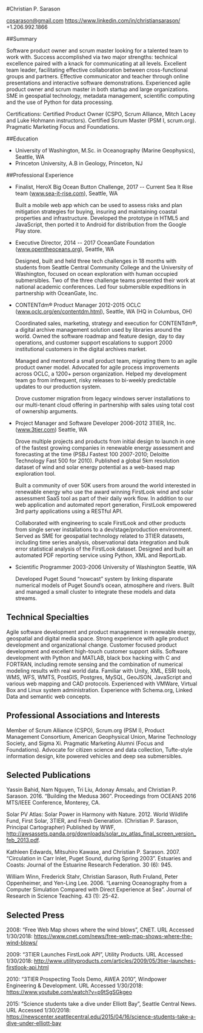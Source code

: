 #﻿Christian P. Sarason

cpsarason@gmail.com
https://www.linkedin.com/in/christiansarason/
+1.206.992.1866

##Summary

Software product owner and scrum master looking for a talented team to work with. Success accomplished via two major strengths: technical excellence paired with a knack for communicating at all levels. Excellent team leader, facilitating effective collaboration between cross-functional groups and partners. Effective communicator and teacher through online presentations and interactive software demonstrations. Experienced agile product owner and scrum master in both startup and large organizations. SME in geospatial technology, metadata management, scientific computing and the use of Python for data processing.

Certifications: Certified Product Owner (CSPO, Scrum Alliance, Mitch Lacey and Luke Hohmann instructors). Certified Scrum Master (PSM I, scrum.org). Pragmatic Marketing Focus and Foundations.

##Education

* University of Washington, M.Sc. in Oceanography (Marine Geophysics), Seattle, WA
* Princeton University, A.B in Geology, Princeton, NJ

##Professional Experience

* Finalist, HeroX Big Ocean Button Challenge, 2017 -- Current
  Sea It Rise team (www.sea-it-rise.com), Seattle, WA

  Built a mobile web app which can be used to assess risks and plan mitigation strategies for buying, insuring and maintaining coastal properties and infrastructure. Developed the prototype in HTML5 and JavaScript, then ported it to Android for distribution from the Google Play store.

* Executive Director, 2014 -- 2017
  OceanGate Foundation (www.opentheoceans.org), Seattle, WA

  Designed, built and held three tech challenges in 18 months with students from Seattle Central Community College and the University of Washington, focused on ocean exploration with human occupied submersibles. Two of the three challenge teams presented their work at national academic conferences. Led four submersible expeditions in partnership with OceanGate, Inc.

* CONTENTdm® Product Manager	2012-2015
  OCLC (www.oclc.org/en/contentdm.html), Seattle, WA (HQ in Columbus, OH)

  Coordinated sales, marketing, strategy and execution for CONTENTdm®, a digital archive management solution used by libraries around the world. Owned the software roadmap and feature design, day to day operations, and customer support escalations to support 2000 institutional customers in the digital archives market.

  Managed and mentored a small product team, migrating them to an agile product owner model. Advocated for agile process improvements across OCLC, a 1200+ person organization. Helped my development team go from infrequent, risky releases to bi-weekly predictable updates to our production system.

  Drove customer migration from legacy windows server installations to our multi-tenant cloud offering in partnership with sales using total cost of ownership arguments.

* Project Manager and Software Developer	2006-2012
  3TIER, Inc. (www.3tier.com)	Seattle, WA

  Drove multiple projects and products from initial design to launch in one of the fastest growing companies in renewable energy assessment and forecasting at the time (PSBJ Fastest 100 2007-2010; Deloitte Technology Fast 500 for 2010). Published a global 5km resolution dataset of wind and solar energy potential as a web-based map exploration tool.

  Built a community of over 50K users from around the world interested in renewable energy who use the award winning FirstLook wind and solar assessment SaaS tool as part of their daily work flow. In addition to our web application and automated report generation, FirstLook empowered 3rd party applications using a RESTful API.

  Collaborated with engineering to scale FirstLook and other products from single server installations to a dev/stage/production environment. Served as SME for geospatial technology related to 3TIER datasets, including time series analysis, observational data integration and bulk error statistical analysis of the FirstLook dataset. Designed and built an automated PDF reporting service using Python, XML and ReportLab.

* Scientific Programmer	2003-2006
  University of Washington	Seattle, WA

  Developed Puget Sound “nowcast” system by linking disparate numerical models of Puget Sound’s ocean, atmosphere and rivers. Built and managed a small cluster to integrate these models and data streams.

## Technical Specialties

Agile software development and product management in renewable energy, geospatial and digital media space. Strong experience with agile product development and organizational change. Customer focused product development and excellent high-touch customer support skills. Software development with Python and MATLAB, black box hacking with C and FORTRAN, including remote sensing and the combination of numerical modeling results with real world data. Familiar with Unity, XML, ESRI tools, WMS, WFS, WMTS, PostGIS, Postgres, MySQL, GeoJSON, JavaScript and various web mapping and CAD protocols. Experienced with VMWare, Virtual Box and Linux system administration. Experience with Schema.org, Linked Data and semantic web concepts.

## Professional Associations and Interests

Member of Scrum Alliance (CSPO), Scrum.org (PSM I), Product Management Consortium, American Geophysical Union, Marine Technology Society, and Sigma Xi. Pragmatic Marketing Alumni (Focus and Foundations). Advocate for citizen science and data collection, Tufte-style information design, kite powered vehicles and deep sea submersibles.

## Selected Publications

Yassin Bahid, Nam Nguyen, Tri Liu, Adonay Amsalu, and Christian P. Sarason. 2016. “Building the Medusa 360”. Proceedings from OCEANS 2016 MTS/IEEE Conference, Monterey, CA.

Solar PV Atlas: Solar Power in Harmony with Nature. 2012. World Wildlife Fund, First Solar, 3TIER, and Fresh Generation. (Christian P. Sarason, Principal Cartographer) Published by WWF, http://awsassets.panda.org/downloads/solar_pv_atlas_final_screen_version_feb_2013.pdf.

Kathleen Edwards, Mitsuhiro Kawase, and Christian P. Sarason. 2007. “Circulation in Carr Inlet, Puget Sound, during Spring 2003”. Estuaries and Coasts: Journal of the Estuarine Research Federation. 30 (6): 945.

William Winn, Frederick Stahr, Christian Sarason, Ruth Fruland, Peter Oppenheimer, and Yen-Ling Lee. 2006. “Learning Oceanography from a Computer Simulation Compared with Direct Experience at Sea”. Journal of Research in Science Teaching. 43 (1): 25-42.

## Selected Press

2008: “Free Web Map shows where the wind blows”, CNET. URL Accessed 1/30/2018:  https://www.cnet.com/news/free-web-map-shows-where-the-wind-blows/

2009: “3TIER Launches FirstLook API”, Utility Products. URL Accessed 1/30/2018: http://www.utilityproducts.com/articles/2009/05/3tier-launches-firstlook-api.html

2010: “3TIER Prospecting Tools Demo, AWEA 2010”, Windpower Engineering & Development. URL Accessed 1/30/2018:  https://www.youtube.com/watch?v=p9tSgSGkgeo

2015: “Science students take a dive under Elliott Bay”, Seattle Central News. URL Accessed 1/30/2018: https://newscenter.seattlecentral.edu/2015/04/16/science-students-take-a-dive-under-elliott-bay
